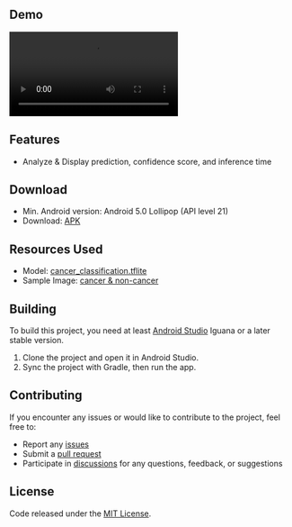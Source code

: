 ## Demo

<video src="https://github.com/user-attachments/assets/dcffd5b0-2008-415b-880c-8e4cc1296241"></video>

## Features

- Analyze & Display prediction, confidence score, and inference time

## Download

- Min. Android version: Android 5.0 Lollipop (API level 21)
- Download: [APK](https://github.com/raflizocky/Asclepius/releases)

## Resources Used

- Model: [cancer_classification.tflite](https://github.com/dicodingacademy/a663-machine-learning-android/raw/master/submission/cancer_classification.tflite)
- Sample Image: [cancer & non-cancer](https://github.com/dicodingacademy/a663-machine-learning-android/raw/master/submission/Sample%20Cancer.zip)

## Building

To build this project, you need at least [Android Studio](https://developer.android.com/studio) Iguana or a later stable version.

1. Clone the project and open it in Android Studio.
2. Sync the project with Gradle, then run the app.

## Contributing

If you encounter any issues or would like to contribute to the project, feel free to:

-   Report any [issues](https://github.com/raflizocky/Asclepius/issues)
-   Submit a [pull request](https://github.com/raflizocky/Asclepius/pulls)
-   Participate in [discussions](https://github.com/raflizocky/Asclepius/discussions) for any questions, feedback, or suggestions

## License

Code released under the [MIT License](https://github.com/raflizocky/Asclepius/blob/master/LICENSE).
